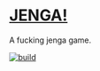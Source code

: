 
[JENGA!](http://disktree.net/app/games/jenga/)
======
A fucking jenga game.

[![build](https://github.com/disktree/jenga/actions/workflows/build.yml/badge.svg)](https://github.com/disktree/jenga/actions/workflows/build.yml)
